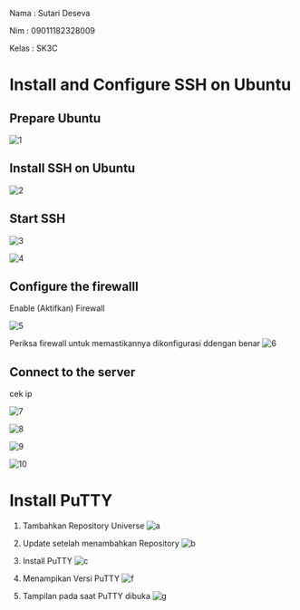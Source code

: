Nama : Sutari Deseva

Nim : 09011182328009

Kelas : SK3C


# Install and Configure SSH on Ubuntu
## Prepare Ubuntu
![1](https://github.com/user-attachments/assets/7b097f1b-007f-4e06-a317-edf940e97ebf)

## Install SSH on Ubuntu  
![2](https://github.com/user-attachments/assets/c32912ae-3f70-44e6-b5fa-d7c0f66e2986)


## Start SSH
![3](https://github.com/user-attachments/assets/fbec9d1f-a99f-481e-8eaa-3148daf158b0)

![4](https://github.com/user-attachments/assets/ba3914c1-3ceb-4eff-bbd0-675478774075)

## Configure the  firewalll
Enable (Aktifkan) Firewall

![5](https://github.com/user-attachments/assets/5becc53a-ce03-4a90-b3a7-136d19a40ad7)

Periksa firewall untuk memastikannya dikonfigurasi ddengan benar
![6](https://github.com/user-attachments/assets/ab4a6dec-a17a-48c5-935c-b4ad87c55f49)

## Connect to the server
cek ip

![7](https://github.com/user-attachments/assets/f2883800-9e96-4139-b8dc-8f19c35ce47c)

![8](https://github.com/user-attachments/assets/52c12df6-5e38-48d5-aa14-d22f356c8ac8)

![9](https://github.com/user-attachments/assets/5eaf81dc-a23b-434f-84ce-ea161b26f2ba)

![10](https://github.com/user-attachments/assets/ae77bce8-cd5d-47f2-bc58-d90d78b4a0fe)



# Install  PuTTY
1. Tambahkan Repository Universe
   ![a](https://github.com/user-attachments/assets/ba9425c5-15a6-4e47-8e1f-6682e9a0f400)
   
2. Update setelah menambahkan Repository
   ![b](https://github.com/user-attachments/assets/077157db-de03-421d-9b99-1c8a6a7621d3)
   
3. Install  PuTTY
   ![c](https://github.com/user-attachments/assets/572a654a-c61d-4b58-87e2-bbf0ee8bba8c)
   
4. Menampikan Versi PuTTY
  ![f](https://github.com/user-attachments/assets/07c2246c-7e8d-4fed-aa33-49312e41853e)

5. Tampilan pada saat PuTTY dibuka
  ![g](https://github.com/user-attachments/assets/38dab127-7008-4201-895c-661a57f01ac3)

